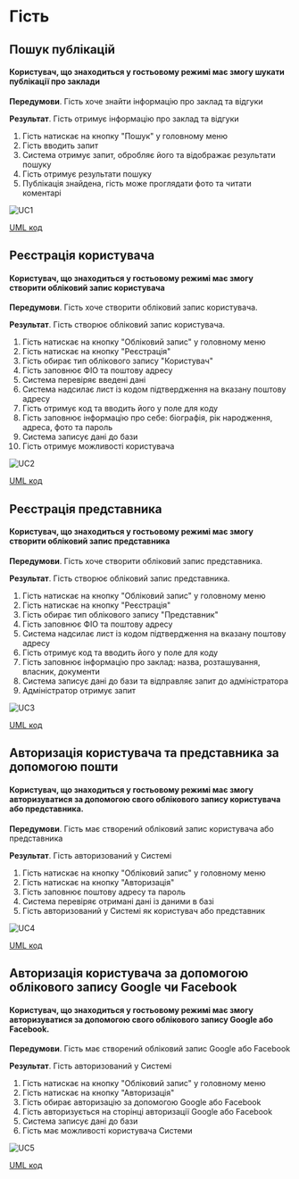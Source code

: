 # Гість

## Пошук публікацій
#### Користувач, що знаходиться у гостьовому режимі має змогу шукати публікації про заклади

**Передумови**. Гість хоче знайти інформацію про заклад та відгуки

**Результат**. Гість отримує інформацію про заклад та відгуки

1. Гість натискає на кнопку "Пошук" у головному меню
1. Гість вводить запит
1. Система отримує запит, обробляє його та відображає результати пошуку
1. Гість отримує результати пошуку
1. Публікація знайдена, гість може проглядати фото та читати коментарі

![UC1](http://www.plantuml.com/plantuml/png/fLJ1RX9H5Ds_htWVO95sOKoXf8acnfqRFu2sGzk87GFJZM4n1KKNn2PgkZ2sM5cuS3CTPjfXW27f5vptHvxRHoMKY8jkU6_ophttd7jEsAnxvPft-Bgggax5qtjEUSUfgMB5FV3qjbjrQnlvV5xNzzyw6wkFIyMjqelozglohhDUVBXLqiyEdRgd_W5_9F3dJotovPELrMKud2B05K845eykClFHj91gJ7XSO6XEa28mRPw3fQrwvWDnHnWZOKKoRVZ5d9WZqpIT1nhdIEIE62C4Itjr4HkVkCYqYCqGBlRJvZqoZemr1OmfOy3EYIRDiNc7ZEKZIzjy4Yq-CW89Ip7aRwI93ZH2uYFqHJ6IfPH-8COLSKFJaLBJN224Z8UF12FJCb_lnsGfbJFPCcGhikk1vlmsObc2ySMc6sPAEGSxjybIZHdFXhe9drhNE1KTOefOJCeyfEy4gMdfwz-pD5mF2qeAFYFaUuH46baL4_dWAqVC-TiG_DdSHcPuXY73XQm24h5ZUHpmeuziRXqM5E0IGe_NEnuWuKOjIU5Sc1UwoE3_7QIcUpVvvlXlo13PJLD1V-QyPFGIyTHUz4KJaRQ_X82NgJ96DfcDJeaUIKVJjEuLw8xxXa9g-xjxdgwuhYV-uHTYGaB--WALIJOlFibE4EGqlYCJTgBD4ecdiOZi01Q4Yfx_H0yzZM_eeYqf7UNGpk5Sv4fQgQc3r9gXY4gaRcKjlvQNHDqoskIT_rz_0000)

[UML код](https://github.com/kpi-db-subgroup/kpi-db-subgroup/blob/master/UML/guest/Diagrams/UC1.pu)

## Реєстрація користувача
#### Користувач, що знаходиться у гостьовому режимі має змогу створити обліковий запис користувача

**Передумови**. Гість хоче створити обліковий запис користувача.

**Результат**. Гість створює обліковий запис користувача.

1. Гість натискає на кнопку "Обліковий запис" у головному меню
1. Гість натискає на кнопку "Реєстрація"
1. Гість обирає тип облікового запису "Користувач"
1. Гість заповнює ФІО та поштову адресу
1. Система перевіряє введені дані
1. Система надсилає лист із кодом підтвердження на вказану поштову адресу
1. Гість отримує код та вводить його у поле для коду
1. Гість заповнює інформацію про себе: біографія, рік народження, адреса, фото та пароль
1. Система записує дані до бази
1. Гість отримує можливості користувача

![UC2](http://www.plantuml.com/plantuml/png/hLPDJnDH5DtFhtZ1BM0jYJ4K28aQuywDYJipm1I8I4qf6yC2A5GNJPieAOaH435nEvGE332T_eNx_f7dl7dOLkZWXxith_UUU-uvzxvqUgNa5akhhvUS9IzVKWkUE-SLdObyORcaPWjBXU9a9fDHAujllSbx3wOcPgQUkRElt7blVEBkp9Hwikgjb9m1uVSP_lHH4ldyuKWsBKxsn9SpQOgVnCiN2VIEtj2RUbryNT4DNLTo8J4-GtDTPh1-9tugx14Zz8Qq9KHsQC4_0euOrM4bXmcU11BTWdK0Ikk8Qw5s9B4qh-CflIqnIWRAO3OJlZY52Wd7SgaRR8AfSgxGi2yTrl-BrgYGd27sKbTHmDURryXqEUYQtld_33vGL23M4DdM3TIJaCdMi5r3Q222UlpYPIOphkJJzSA0KcoAdab4zLhuQDiFn9nIOlI9kcMqfjAhP57bG7nKYIc00bB0teyXnWdkQvGBzUlfC6E0sP7O4ksGLApac9FRGr5lWo20MuWhemae8-UfIoBxRCIOqgOjDAu2TzkapEn4ICTRdhlQK6Ujw_EQOvRO0RizpW6bX70-BGS4dILuHovqMGt9VieK32c4o0bbidHYYNWLaOwkvNwpo4thEyHaKpt49HE98frVvp9c_HvEnBjfHXAyNOObN9CX_oOLsJV3e_Y3VeyZVWOA8bjSO4Bcg63VwgyHpQuu_OFoTU8rfScTD_qtZCayv9pbGibJvj6yuxhvlElsELpqvkYiaiyeVWerGtQMZBpnaUbMJ4wAX8YX9WmbAGKzpfIHf4KJq8oPAIuqERQ02ahWKhS6D6a7PUDEfFVUFprqXKPnkxXDjghLaFsJGyXW9UVM7ri2T0EASaaQ9etuDncZ6pXi6HiZEn8rG70d-N04c840QLX9LZ0JiiMn6LPc1ovCbupkRNsufp7n4Oe2xFdA_vyxNnrW-6vtojYuTRT_i__1wspNQuDHN9nV-6EGiIx8RSP5lSach37WOS_XqIYyWIe9fNm1y7XMvBi4LpDcDUJOqH3aGizHmv3xG5KJ0mFxMfabOKrfEXZiht8aHtpU3wH2-wDHgOpA8Kw64VXKUU8uEOWAcJUIpMIJ1R6Cfd76tvCV)

[UML код](https://github.com/kpi-db-subgroup/kpi-db-subgroup/blob/master/UML/guest/Diagrams/UC2.pu)

## Реєстрація представника
#### Користувач, що знаходиться у гостьовому режимі має змогу створити обліковий запис представника

**Передумови**. Гість хоче створити обліковий запис представника.

**Результат**. Гість створює обліковий запис представника.

1. Гість натискає на кнопку "Обліковий запис" у головному меню
1. Гість натискає на кнопку "Реєстрація"
1. Гість обирає тип облікового запису "Представник"
1. Гість заповнює ФІО та поштову адресу
1. Система надсилає лист із кодом підтвердження на вказану поштову адресу
1. Гість отримує код та вводить його у поле для коду
1. Гість заповнює інформацію про заклад: назва, розташування, власник, документи
1. Система записує дані до бази та відправляє запит до адміністратора
1. Адміністратор отримує запит

![UC3](http://www.plantuml.com/plantuml/png/SYWkIImgAStDuSf9JIjHo4XDJ4ajuh99oyyhKKZEpyaliZKmC50epgnAjJMqiBD9iWj8JCvEJ4-rij5FibDmBqqjBk72eTmCfDpJ1Q8o551h5UoqhGNHVRxYYhSD208hs3pfwVr3TrKaeEq6AigI1ObBqaMKL6qKfAgGKYfrQun37E8ult3k7tNElKFTD8c5KBj0iczcpZrpvioO_rOtY-9mWH13H0XzFBvWOBksPkls5A5js9xj64pbPO2OnmWbU884zmWBWQzjKm1g6fie_4S197YhR725XC-2d2AKz_U8aTeU9enH0dLazhJmdZu6oYuGd0pH_5t6dWbC4mF3TqJ4H29FYP646upbqdkVYf4HEK9CoUr9XLD136qWg2rcsVeSdPo5RTlkt-3mmSMC1Rv9EUL6rci3RUcvexGKmVp_xFdw-hR19rMgnboQn3O5of08UugK2iRoCj4NYRcZp3qstWQsMtp7Xhy3iS4D5KD6X8Zboj-4hnDve08XbQ6cxjWKurO4juzGqZ8Awr2ewOs8V2ldRRP1gkeKmsmAJ1UPbZzbgPamTHEJ5sxFXBG0iqE1hLDlZ8g1jxOBtAve_97mY78tr0jd7fTK7PbwP4IVDQWZbI0ft_NIti7kmy8fdUIsF2cvdLGIRXVamhxJQE9GGXXv9lWKzpOmAxWiCEsAaH3SKdsbao7bKKewjhtps4iMRACL9hlR4pba8b4m_NsCCjx_2oU7rryqInxnd86UhP_ARsZWqZ3Gy0VxZkr1n392n0GYw4w98iwiiXEjZlVGixwwiGynGd1e7CUOgWWsk-qM0XTPZ3jg92GwgaX4VLW79wgOoi7XyPvn7vH_gjNz_MfrnYv7UxkqYS5dIRuZ8ShaXzsPWkcpbd1IKttED-TPcQiid5NMaJ3OOAIYAqsCENMnzAIZQUIuI6it1czfVgJQvxPRVDf1xZ9Mkar9z7jLDlmPGp8HGGAUUTtA93REFpvbDxXqbFgFYvzfSuju-dDdj9RrzJpt4pDYrvRUp6fGS1rZNLvKGHBoKTQKSDaQGAZzF7hrucNUqCTsj99tzCcksFW369ippbgwz1OuBPTgNeZ7tx-Lt__c-F2rjDN3x1_AaIn0VCVWOVXqrbtRRkKre27MF6gC0MsXdsFTgx6taoH49LpWAwvnpIzQ7mrwEbr3OmrNVYK9Niss-CGPAKbKmhpLodh5Jvyo-bUUvV_27m00)

[UML код](https://github.com/kpi-db-subgroup/kpi-db-subgroup/blob/master/UML/guest/Diagrams/UC3.pu)

## Авторизація користувача та представника за допомогою пошти
#### Користувач, що знаходиться у гостьовому режимі має змогу авторизуватися за допомогою свого облікового запису користувача або представника.

**Передумови**. Гість має створений обліковий запис користувача або представника

**Результат**. Гість авторизований у Системі

1. Гість натискає на кнопку "Обліковий запис" у головному меню
1. Гість натискає на кнопку "Авторизація"
1. Гість заповнює поштову адресу та пароль
1. Система перевіряє отримані дані із даними в базі
1. Гість авторизований у Системі як користувач або представник

![UC4](http://www.plantuml.com/plantuml/svg/ZLN1JXDH5DtFLxpWLd1eZ34K28aQuywDYJipm1I8I4qPDeO5jB6w842K38aH45cuVGoj7KgP_i9zV-GvRnuX5JhfecJcpRtdddlElO-vzIYeHHiVLhtLi1AfvJ1O36lUTAMw5gc5wcgrDkFxlbfV-HJEJ3wTdPwVVHqil0-MmgdfH_EpwkL6k1vvGyAVCFpLyppopRFnnqLnSYHQEfA8pkDbNn9JbyniIOfpRPecDdjAklcHsJPrqs2u-I9Q8L8hwUDBMrhy9XhVhf7QvOSE_xGaapv-FVmkWBAh-6g-8ZWjP7R64cRRmQMEttVm8OcTXqfESqBI1hWkn3gHjYFPi4IIktYA8EP0MSH4CiRRsfSA2UToPMBfCfL7jZVfi_umRKGZAHkcJZ7TNyZec0PgxZ3Br7Eo0sprW57afHrTqnYGniI5jRwH3ohjWlMrYT6_f6p4UNzeImz5K2_UllFzAIK_xee0A3iXT0_YffW5SdGlU6WhjeEg3NDGN64I5Gv4Mu9oJcKeRI89fRK-PHRGggtf4RNZSJ5koU9cZdNVJYiAs9suvMi-evQ9QIAerib2BWlNJuxP5rrndY2pQNbgiyNiN5KlN5kysNrlyzRTJSzU3nxO7T5-wYfTEvw4uCWHl2zTU3qcnmNZESPnuEB9bQE3LUHHZtJCRdd48lTV36Cs_P35Y4v0fhi5vn5BQMbn2QZUpPL17IIZIMKFhG-kyYP1tSfIU4Ys1rY0rctvtiqajDm3Uk_yDrs9iz74PM-j6eMgjhAq7Aa7GL2f1C60TxLmaPuf-Gb6Vw5JoltF9tlKmCbH0qlMSp8QT9mjxu--qihiIVVUgwVuuYbZigeVeNakHwKA8fWz-IDjNdlKt3d4UPSBl3RereJjXRj6pnou6scxW20GI-9Xb7xBcPpnGZYH9ftfJKXpGaxnPDc2pmwVE9CUebBcZPVyac-LSOpcy8p_Zly0)

[UML код](https://github.com/kpi-db-subgroup/kpi-db-subgroup/blob/master/UML/guest/Diagrams/UC4.pu)

## Авторизація користувача за допомогою облікового запису Google чи Facebook
#### Користувач, що знаходиться у гостьовому режимі має змогу авторизуватися за допомогою свого облікового запису Google або Facebook.

**Передумови**. Гість має створений обліковий запис Google або Facebook

**Результат**. Гість авторизований у Системі

1. Гість натискає на кнопку "Обліковий запис" у головному меню
1. Гість натискає на кнопку "Авторизація"
1. Гість обирає авторизацію за допомогою Google або Facebook
1. Гість авторизується на сторінці авторизації Google або Facebook
1. Система записує дані до бази
1. Гість має можливості користувача Системи

![UC5](http://www.plantuml.com/plantuml/svg/fLLDJnDH5DtFhtZ1hU10eZ7b8oH-47TkJDoP0QP0g8nfXutf0agiBaWnIafY14GMRiUXjGDjwL-uxnzvpdibTRGp8N7Hv7sST--vvvuxNQo4NZdSVbroIdunLEk-j-gNdRbYi1MgbQ0KbETTrrMLZRV-_FJ3XRdbXUVUogQtvXVcxYqlgALjln8w6V07X3zxR94l7atUpyF9iKJIaLWYYvUF4kkQNEiTIN0UwRfkwWCbL_P8x-gQtYDSlvT84Q6a9TSomA-7tmLm3ON5J-dg9fz9R8yD63Z6s5DBGR1MyXMY9Egfj-8l1y5cBizp9jIxqfS4KPCXsyzWHqhxTvMSMNhI1f4eDzQfj55CMreeXQJZV-Cf1j67YZjMOF3CVVbtSJmQbNPJc4G0NT-kj6y8tG6Lhjv7iaZNB9aKcoZL5kQDXdJqNgfqtSpDzOdo8LC3SlPr4_L9ObfgEtraKcT6K4zUldBTGaQHt8yrJuSNr5n_m4MNVKHDKB2Zh77CAItMo4yzNL1o29XruS1OJu43BPnWPqNHxvJ4YDwYqtIDTSfbxhJ82Pr5MQseR7lTD3m2QRosiZZ-rkhDg3hLKNkgZfbc1-oEsJzs0-NGFmoXi6RmWLoXMHDoakEV2VQJuo9TIuVoyAX7EhenUyiau-TumZnd_WGNV3gsPOsimSveFAEc4qBtGoe3VGuiFQnuIpNxJ38-yr5c1gUQ7l0gSnxToCPym_xhPjeMiyvM4FgglB6s7gexdbSiUbxA2sL_bHvGyXLb_eBk2GVU-irqdE__8uWx2f8sJG5esuJUdu_CTJFhavjI0SLLmk0DrB7CYa4GqfloGzg0s9chyTM0yo0Ns69k99goH5lIvbU7rpl0Milpi4yA4ZkmsdSvbtCbN-HKwfpPtfJKf-GCAqEGeymL3U80bV3Tv8mxOyiUCbh46dzslm40)

[UML код](https://github.com/kpi-db-subgroup/kpi-db-subgroup/blob/master/UML/guest/Diagrams/UC5.pu)
